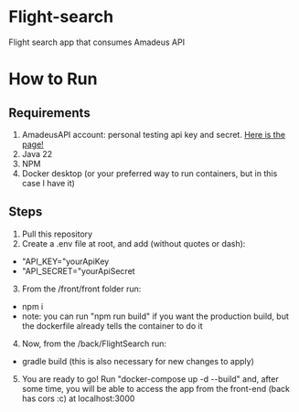 # Flight-search
Flight search app that consumes Amadeus API

# How to Run
## Requirements
1. AmadeusAPI account: personal testing api key and secret. [Here is the page!](https://developers.amadeus.com/)
2. Java 22
3. NPM
4. Docker desktop (or your preferred way to run containers, but in this case I have it)

## Steps
1. Pull this repository
2. Create a .env file at root, and add (without quotes or dash):
- "API_KEY="yourApiKey
- "API_SECRET="yourApiSecret
3. From the /front/front folder run:
- npm i
- note: you can run "npm run build" if you want the production build, but the dockerfile already tells the container to do it
4. Now, from the /back/FlightSearch run:
- gradle build (this is also necessary for new changes to apply)
5. You are ready to go! Run "docker-compose up -d --build" and, after some time, you will be able to access the app from the front-end (back has cors :c) at localhost:3000